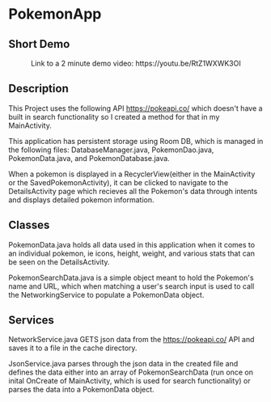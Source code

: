 # PokemonApp

## Short Demo
<p align="center">
Link to a 2 minute demo video: https://youtu.be/RtZ1WXWK3OI
</p>

## Description
This Project uses the following API https://pokeapi.co/ which doesn't have a built in search functionality so I created a method for that in my MainActivity.

This application has persistent storage using Room DB, which is managed in the following files: DatabaseManager.java, PokemonDao.java, PokemonData.java, and PokemonDatabase.java. 

When a pokemon is displayed in a RecyclerView(either in the MainActivity or the SavedPokemonActivity), it can be clicked to navigate to the DetailsActivity page which recieves all the Pokemon's data through intents and displays detailed pokemon information.

## Classes

PokemonData.java holds all data used in this application when it comes to an individual pokemon, ie icons, height, weight, and various stats that can be seen on the DetailsActivity.

PokemonSearchData.java is a simple object meant to hold the Pokemon's name and URL, which when matching a user's search input is used to call the NetworkingService to populate a PokemonData object. 

## Services

NetworkService.java GETS json data from the https://pokeapi.co/ API and saves it to a file in the cache directory. 

JsonService.java parses through the json data in the created file and defines the data either into an array of PokemonSearchData (run once on inital OnCreate of MainActivity, which is used for search functionality) or parses the data into a PokemonData object. 
